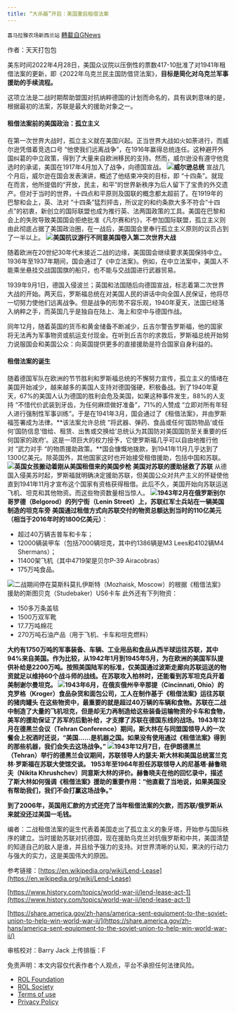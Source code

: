 ```yaml
---
title: “大杀器”开启：美国重启租借法案
---
```

`喜马拉雅农场新西兰站` [轉載自GNews](https://gnews.org/zh-hans/2474160/)

作者：天天打包包
 
美东时间2022年4月28日，美国众议院以压倒性的票数417-10批准了对1941年租借法案的更新，即《2022年乌克兰民主国防借贷法案》，**目标是简化对乌克兰军事援助的手续流程。**
 
这项立法是二战时期帮助盟国对抗纳粹德国的计划而命名的，具有讽刺意味的是，根据最初的法案，苏联是最大的援助对象之一。
 
#### **租借法案前的美国政治**：**孤立主义**
 
在第一次世界大战时，孤立主义就在美国兴起。正当世界大战如火如荼进行，而威尔逊凭借着竞选口号 “他使我们远离战争”，在1916年赢得总统连任。这种避开外国纠葛的中立政策，得到了大量来自欧洲移民的支持。然而，威尔逊没有遵守他竞选时的承诺，美国在1917年4月加入了战争，向德国宣战。
 ![](https://assets.gnews.org/wp-content/uploads/2022/05/图片-1-1.jpg)**威尔逊总统** 
宣战几个月后，威尔逊在国会发表演讲，概述了他结束冲突的目标，即 “十四条”。就现在而言，他所提倡的“开放，民主，和平”的世界新秩序为后人留下了宝贵的外交遗产。但对于当时的世界，十四点和平原则及国联的概念都太超前了。在1919年的巴黎和会上，英、法对 “十四条”猛烈抨击，所议定的和约条款大多不符合“十四点”的初衷，新创立的国际联盟也成为推行英、法两国政策的工具。美国在巴黎和会上的失败导致美国国会拒绝批准《凡尔赛和约》，不参加国际联盟，孤立主义则由此彻底占据了美国政治圈，在一战后，美国国会里奉行孤立主义原则的议员占到了一半以上。
 ![](https://assets.gnews.org/wp-content/uploads/2022/05/图片-2.jpg)**美国抗议游行不同意美国卷入第二次世界大战**
 
随着欧洲在20世纪30年代末接近二战的边缘，美国国会继续要求美国保持中立。1936年至1937年期间，国会通过了《中立法案》。例如，在中立法案中，美国人不能乘坐悬挂交战国国旗的船只，也不能与交战国进行武器贸易。
 
1939年9月1日，德国入侵波兰；英国和法国随后向德国宣战，标志着第二次世界大战的开始。两天后，罗斯福总统在对美国人民的讲话中向全国人民保证，他将尽一切努力使他们远离战争。但是战争的形势不容乐观，1940年夏天，法国已经落入纳粹之手，而英国几乎是独自在陆上、海上和空中与德国作战。
 
同年12月，随着英国的货币和黄金储备不断减少，丘吉尔警告罗斯福，他的国家将无法再为军事物资或航运支付现金。在听到丘吉尔的求救后，罗斯福总统开始努力说服国会和美国公众：向英国提供更多的直接援助是符合国家自身利益的。
 
#### **租借法案的诞生**
 
随着德国军队在欧洲的节节胜利和罗斯福总统的不懈努力宣传，孤立主义的情绪在美国开始减少，越来越多的美国人支持对德国强硬，积极备战。到了1940年夏天，67%的美国人认为德国的胜利会危及美国，如果这种事件发生，88%的人支持 “不惜代价武装到牙齿，为任何麻烦做好准备”，71%的人赞成 “立即对所有年轻人进行强制性军事训练”。于是在1941年3月，国会通过了《租借法案》，并由罗斯福签署成为法律。**该法案允许总统 “将武器、弹药、食品或任何’国防物品’或任何’国防信息’借给、租赁、出售或交换给’总统认为其国防对美国国防至关重要的任何国家的政府’。这是一项巨大的权力授予，它使罗斯福几乎可以自由地推行他对 “武力对手 “的物质援助政策。**国会慷慨地拨款，到1941年11月几乎达到了1300亿美元。除英国外，其他国家这时也开始接受租借援助，包括中国和苏联。
 ![](https://assets.gnews.org/wp-content/uploads/2022/05/图片3-1.jpg)**英国女孩搬动着刚从美国租借来的美国步枪**
**美国对苏联的援助拯救了苏联** 
从德国入侵美苏时起，罗斯福就明确决定援助苏联，但美国公众对共产主义的怀疑使他直到1941年11月才宣布这个国家有资格获得租借。此后不久，美国开始向苏联运送飞机、坦克和其他物资。而这些物资数量相当惊人。
 ![](https://assets.gnews.org/wp-content/uploads/2022/05/图片-4.jpg)**1943年2月在俄罗斯别尔哥罗德（Belgorod）的列宁街（Lenin Street）上，苏联红军士兵站在一辆美国制造的坦克车旁** 
**美国通过租借方式向苏联交付的物资总额达到当时的110亿美元（相当于2016年时的1800亿美元）**：
 
- 超过40万辆吉普车和卡车；
- 12000辆装甲车（包括7000辆坦克，其中约1386辆是M3 Lees和4102辆M4 Shermans）；
- 11400架飞机（其中4719架是贝尔P-39 Airacobras）
- 175万吨食品。

 ![](https://assets.gnews.org/wp-content/uploads/2022/05/图片-5.jpg)二战期间停在莫斯科莫扎伊斯特（Mozhaisk, Moscow）的根据《租借法案》援助的斯图贝克（Studebaker）US6卡车 
此外还有下列物资：

- 150多万条盖毯
- 1500万双军靴
- 17.7万吨棉花
- 270万吨石油产品（用于飞机、卡车和坦克燃料）

**大约有1750万吨的军事装备、车辆、工业用品和食品从西半球运往苏联，其中94%来自美国。作为比较，从1942年1月到1945年5月，为在欧洲的美国军队提供补给是2200万吨。按照美国陆军的标准，仅美国通过波斯走廊向苏联运送的物资就足以维持60个战斗师的战线。**在苏联攻入柏林时，还能看到苏军坦克兵开着美制谢尔曼坦克。
 ![](https://assets.gnews.org/wp-content/uploads/2022/05/图片-6.jpg)**1943年6月，在俄亥俄州辛辛那提（Cincinnati, Ohio）的克罗格（Kroger）食品杂货和面包公司，工人在制作基于《租借法案》运往苏联的猪肉罐头** 
在这些物资中，最重要的就是超过40万辆的车辆和食物。苏联在二战中制造了大量的飞机坦克，但是却无力再制造给这些装备运输物资的卡车和食物，美军的援助保证了苏军的后勤补给，才支撑了苏联在德国东线的战场。**1943年12月在德黑兰会议（Tehran Conference）期间，斯大林在与同盟国领导人的一次餐会上祝酒时还说，“美国……是机器之国。如果没有使用通过《租借法案》得到的那些机器，我们会失去这场战争。”**
 ![](https://assets.gnews.org/wp-content/uploads/2022/05/图片7.jpg)**1943年12月7日，在伊朗德黑兰（Tehran）举行的德黑兰会议期间，苏联领导人约瑟夫·斯大林和美国总统富兰克林·罗斯福在苏联大使馆交谈。** 
1953年至1964年担任苏联领导人的尼基塔·赫鲁晓夫（Nikita Khrushchev）同意斯大林的评价。赫鲁晓夫在他的回忆录中，描述了**斯大林如何强调《租借法案》援助的重要作用：“他直截了当地说，如果美国没有帮助我们，我们不会打赢这场战争。”**
 
**到了2006年，英国用汇款的方式还完了当年租借法案的欠款，而苏联/俄罗斯从来就没还过美国一毛钱。**
 
编者：二战租借法案的诞生代表着美国走出了孤立主义的象牙塔，开始参与国际秩序的建立。当时援助苏联对抗德国，现在援助乌克兰对抗俄罗斯和中共，美国清楚的知道自己的敌人是谁，并且给予强力的支持。对世界清晰的认知，果决的行动力与强大的实力，这是美国伟大的原因。
 
参考链接：[https://en.wikipedia.org/wiki/Lend-Lease](https://en.wikipedia.org/wiki/Lend-Lease)
 
[https://www.history.com/topics/world-war-ii/lend-lease-act-1](https://www.history.com/topics/world-war-ii/lend-lease-act-1)
 
[https://share.america.gov/zh-hans/america-sent-equipment-to-the-soviet-union-to-help-win-world-war-ii/](https://share.america.gov/zh-hans/america-sent-equipment-to-the-soviet-union-to-help-win-world-war-ii/)
 
审核校对：Barry Jack
上传排版：F

免责声明：本文内容仅代表作者个人观点，平台不承担任何法律风险。
  
- [ROL Foundation](https://rolfoundation.org/)
- [ROL Society](https://rolsociety.org/)
- [Terms of use](https://gnews.org/terms-of-use-3/)
- [Privacy Policy](https://gnews.org/privacy-policy/)

